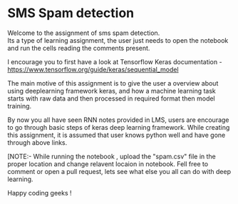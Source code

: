 # SMS Spam detection

Welcome to the assignment of sms spam detection.  
Its a type of learning assignment, the user just needs to open the notebook and run the cells reading the comments present.  
  
I encourage you to first have a look at Tensorflow Keras documentation - https://www.tensorflow.org/guide/keras/sequential_model  

The main motive of this assignment is to give the user a overview about using deeplearning framework keras,
and how a machine learning task starts with raw data and then processed in required format then model training.  

By now you all have seen RNN notes provided in LMS, users are encourage to go through basic steps of keras deep learning framework.
While creating this assignment, it is assumed that user knows python well and have gone through above links.  

[NOTE:- While running the notebook , upload the "spam.csv" file in the proper location and change relavent locaion in notebook.
Fell free to comment or open a pull request, lets see what else you all can do with deep learning.

Happy coding geeks !
